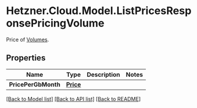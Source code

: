 # Hetzner.Cloud.Model.ListPricesResponsePricingVolume
Price of [Volumes](#volumes).

## Properties

Name | Type | Description | Notes
------------ | ------------- | ------------- | -------------
**PricePerGbMonth** | [**Price**](Price.md) |  | 

[[Back to Model list]](../../README.md#documentation-for-models) [[Back to API list]](../../README.md#documentation-for-api-endpoints) [[Back to README]](../../README.md)


